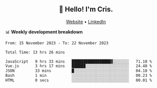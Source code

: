 
<h2 align="center">👋 Hello! I'm Cris.</h2>
<p align="center">
  <a href="https://www.criscunas.dev">Website</a> •
  <a href="https://www.linkedin.com/in/cristophercunas/">LinkedIn</a> 
</p>


📊 **Weekly development breakdown**
<!--START_SECTION:waka-->

```txt
From: 15 November 2023 - To: 22 November 2023

Total Time: 13 hrs 26 mins

JavaScript   9 hrs 33 mins   █████████████████▓░░░░░░░   71.10 %
Vue.js       3 hrs 17 mins   ██████░░░░░░░░░░░░░░░░░░░   24.48 %
JSON         33 mins         █░░░░░░░░░░░░░░░░░░░░░░░░   04.18 %
Bash         1 min           ░░░░░░░░░░░░░░░░░░░░░░░░░   00.23 %
HTML         0 secs          ░░░░░░░░░░░░░░░░░░░░░░░░░   00.01 %
```

<!--END_SECTION:waka-->
